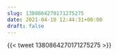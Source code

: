 ```yaml
---
slug: 1380864270171275275
date: 2021-04-10 12:44:31+00:00
draft: false
---
```


{{< tweet 1380864270171275275 >}}
